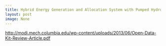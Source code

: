 ```yaml
---
title: Hybrid Energy Generation and Allocation System with Pumped Hydro Storage 
layout: post
image: None
---
```



 
http://modi.mech.columbia.edu/wp-content/uploads/2013/06/Open-Data-Kit-Review-Article.pdf
